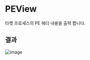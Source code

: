 # PEView
타켓 프로세스의 PE 헤더 내용을 출력 합니다.

## 결과
![image](https://user-images.githubusercontent.com/35417717/174002850-b33e5c6a-4c51-4996-b29c-10a9162698f0.png)
